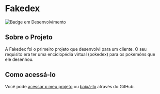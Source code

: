 # Fakedex

![Badge em Desenvolvimento](http://img.shields.io/static/v1?label=STATUS&message=CONCLUÍDO&color=GREEN&style=for-the-badge)

## Sobre o Projeto

A Fakedex foi o primeiro projeto que desenvolvi para um cliente. O seu requisito era ter uma enciclopédia virtual (pokedex) para os pokemóns que ele desenhou.

## Como acessá-lo

Você pode [acessar o meu projeto](cardosojse.github.io/old-fakedex/) ou [baixá-lo](https://github.com/cardosojse/old-fakedex) através do GitHub.
